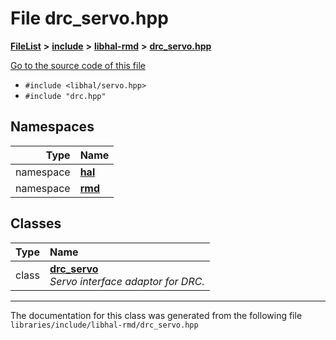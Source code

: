 

# File drc\_servo.hpp



[**FileList**](files.md) **>** [**include**](dir_cba0faac6e93618a6e2539705915bd70.md) **>** [**libhal-rmd**](dir_3a391231662e3c35ce1f8bf907d80c4f.md) **>** [**drc\_servo.hpp**](drc__servo_8hpp.md)

[Go to the source code of this file](drc__servo_8hpp_source.md)



* `#include <libhal/servo.hpp>`
* `#include "drc.hpp"`













## Namespaces

| Type | Name |
| ---: | :--- |
| namespace | [**hal**](namespacehal.md) <br> |
| namespace | [**rmd**](namespacehal_1_1rmd.md) <br> |


## Classes

| Type | Name |
| ---: | :--- |
| class | [**drc\_servo**](classhal_1_1rmd_1_1drc__servo.md) <br>_Servo interface adaptor for DRC._  |



















































------------------------------
The documentation for this class was generated from the following file `libraries/include/libhal-rmd/drc_servo.hpp`

